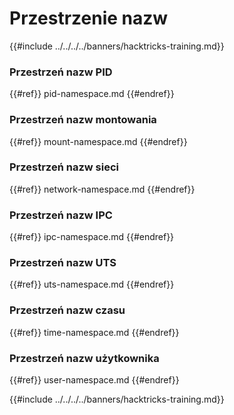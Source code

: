 # Przestrzenie nazw

{{#include ../../../../banners/hacktricks-training.md}}

### **Przestrzeń nazw PID**

{{#ref}}
pid-namespace.md
{{#endref}}

### **Przestrzeń nazw montowania**

{{#ref}}
mount-namespace.md
{{#endref}}

### **Przestrzeń nazw sieci**

{{#ref}}
network-namespace.md
{{#endref}}

### **Przestrzeń nazw IPC**

{{#ref}}
ipc-namespace.md
{{#endref}}

### **Przestrzeń nazw UTS**

{{#ref}}
uts-namespace.md
{{#endref}}

### Przestrzeń nazw czasu

{{#ref}}
time-namespace.md
{{#endref}}

### Przestrzeń nazw użytkownika

{{#ref}}
user-namespace.md
{{#endref}}

{{#include ../../../../banners/hacktricks-training.md}}
